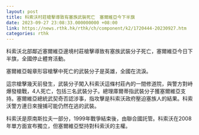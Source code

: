 ```yaml
---
layout: post
title: 科索沃村莊槍擊導致有塞族武裝死亡　塞爾維亞今下半旗
date: 2023-09-27 23:08:33.000000000 +08:00
link: https://news.rthk.hk/rthk/ch/component/k2/1720444-20230927.htm
categories: rthk
---
```


科索沃北部鄰近塞爾維亞邊境村莊槍擊導致有塞族武裝分子死亡，塞爾維亞今日下半旗，全國停止體育活動。

塞爾維亞報章形容槍擊中死亡的武裝分子是英雄，全國在流淚。

這宗槍擊幾天前發生，武裝分子闖入科索沃這條村莊內的一間修道院，與警方對峙爆發槍戰，4人死亡，包括三名武裝分子。總理庫爾蒂指武裝分子獲塞爾維亞支持。塞爾維亞總統武契奇否認涉事，指攻擊是科索沃政府壓迫塞族人的結果。科索沃警方連日來搜捕可能仍然在逃的武裝。

科索沃是原南斯拉夫一部分，1999年戰爭結束後，由聯合國託管。科索沃在2008年單方面宣布獨立，但塞爾維亞堅持對科索沃的主權。
